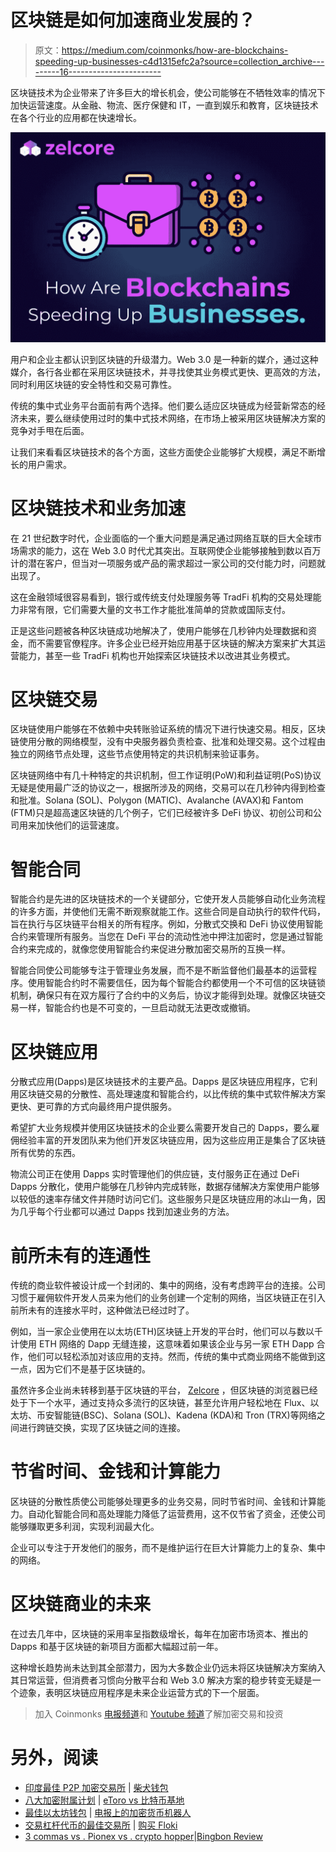 # 区块链是如何加速商业发展的？

> 原文：<https://medium.com/coinmonks/how-are-blockchains-speeding-up-businesses-c4d1315efc2a?source=collection_archive---------16----------------------->

区块链技术为企业带来了许多巨大的增长机会，使公司能够在不牺牲效率的情况下加快运营速度。从金融、物流、医疗保健和 IT，一直到娱乐和教育，区块链技术在各个行业的应用都在快速增长。

![](img/e9e5ab462b511334bdea031fcec03a83.png)

用户和企业主都认识到区块链的升级潜力。Web 3.0 是一种新的媒介，通过这种媒介，各行各业都在采用区块链技术，并寻找使其业务模式更快、更高效的方法，同时利用区块链的安全特性和交易可靠性。

传统的集中式业务平台面前有两个选择。他们要么适应区块链成为经营新常态的经济未来，要么继续使用过时的集中式技术网络，在市场上被采用区块链解决方案的竞争对手甩在后面。

让我们来看看区块链技术的各个方面，这些方面使企业能够扩大规模，满足不断增长的用户需求。

# 区块链技术和业务加速

在 21 世纪数字时代，企业面临的一个重大问题是满足通过网络互联的巨大全球市场需求的能力，这在 Web 3.0 时代尤其突出。互联网使企业能够接触到数以百万计的潜在客户，但当对一项服务或产品的需求超过一家公司的交付能力时，问题就出现了。

这在金融领域很容易看到，银行或传统支付处理服务等 TradFi 机构的交易处理能力非常有限，它们需要大量的文书工作才能批准简单的贷款或国际支付。

正是这些问题被各种区块链成功地解决了，使用户能够在几秒钟内处理数据和资金，而不需要官僚程序。许多企业已经开始应用基于区块链的解决方案来扩大其运营能力，甚至一些 TradFi 机构也开始探索区块链技术以改进其业务模式。

# 区块链交易

区块链使用户能够在不依赖中央转账验证系统的情况下进行快速交易。相反，区块链使用分散的网络模型，没有中央服务器负责检查、批准和处理交易。这个过程由独立的网络节点处理，这些节点使用特定的共识机制来验证事务。

区块链网络中有几十种特定的共识机制，但工作证明(PoW)和利益证明(PoS)协议无疑是使用最广泛的协议之一，根据所涉及的网络，交易可以在几秒钟内得到检查和批准。Solana (SOL)、Polygon (MATIC)、Avalanche (AVAX)和 Fantom (FTM)只是超高速区块链的几个例子，它们已经被许多 DeFi 协议、初创公司和公司用来加快他们的运营速度。

# 智能合同

智能合约是先进的区块链技术的一个关键部分，它使开发人员能够自动化业务流程的许多方面，并使他们无需不断观察就能工作。这些合同是自动执行的软件代码，旨在执行与区块链平台相关的所有程序。例如，分散式交换和 DeFi 协议使用智能合约来管理所有服务。当您在 DeFi 平台的流动性池中押注加密时，您是通过智能合约来完成的，就像您使用智能合约来促进分散加密交易所的互换一样。

智能合同使公司能够专注于管理业务发展，而不是不断监督他们最基本的运营程序。使用智能合约时不需要信任，因为每个智能合约都使用一个不可信的区块链锁机制，确保只有在双方履行了合约中的义务后，协议才能得到处理。就像区块链交易一样，智能合约也是不可变的，一旦启动就无法更改或撤销。

# 区块链应用

分散式应用(Dapps)是区块链技术的主要产品。Dapps 是区块链应用程序，它利用区块链交易的分散性、高处理速度和智能合约，以比传统的集中式软件解决方案更快、更可靠的方式向最终用户提供服务。

希望扩大业务规模并使用区块链技术的企业要么需要开发自己的 Dapps，要么雇佣经验丰富的开发团队来为他们开发区块链应用，因为这些应用正是集合了区块链所有优势的东西。

物流公司正在使用 Dapps 实时管理他们的供应链，支付服务正在通过 DeFi Dapps 分散化，使用户能够在几秒钟内完成转账，数据存储解决方案使用户能够以较低的速率存储文件并随时访问它们。这些服务只是区块链应用的冰山一角，因为几乎每个行业都可以通过 Dapps 找到加速业务的方法。

# 前所未有的连通性

传统的商业软件被设计成一个封闭的、集中的网络，没有考虑跨平台的连接。公司习惯于雇佣软件开发人员来为他们的业务创建一个定制的网络，当区块链正在引入前所未有的连接水平时，这种做法已经过时了。

例如，当一家企业使用在以太坊(ETH)区块链上开发的平台时，他们可以与数以千计使用 ETH 网络的 Dapp 无缝连接，这意味着如果该企业与另一家 ETH Dapp 合作，他们可以轻松添加对该应用的支持。然而，传统的集中式商业网络不能做到这一点，因为它们不是基于区块链的。

虽然许多企业尚未转移到基于区块链的平台， [Zelcore](https://zelcore.io/) ，但区块链的浏览器已经处于下一个水平，通过支持众多流行的区块链，甚至允许用户轻松地在 Flux、以太坊、币安智能链(BSC)、Solana (SOL)、Kadena (KDA)和 Tron (TRX)等网络之间进行跨链交换，实现了区块链之间的连接。

# 节省时间、金钱和计算能力

区块链的分散性质使公司能够处理更多的业务交易，同时节省时间、金钱和计算能力。自动化智能合同和高处理能力降低了运营费用，这不仅节省了资金，还使公司能够赚取更多利润，实现利润最大化。

企业可以专注于开发他们的服务，而不是维护运行在巨大计算能力上的复杂、集中的网络。

# 区块链商业的未来

在过去几年中，区块链的采用率呈指数级增长，每年在加密市场资本、推出的 Dapps 和基于区块链的新项目方面都大幅超过前一年。

这种增长趋势尚未达到其全部潜力，因为大多数企业仍远未将区块链解决方案纳入其日常运营，但消费者习惯向分散平台和 Web 3.0 解决方案的稳步转变无疑是一个迹象，表明区块链应用程序是未来企业运营方式的下一个层面。

> 加入 Coinmonks [电报频道](https://t.me/coincodecap)和 [Youtube 频道](https://www.youtube.com/c/coinmonks/videos)了解加密交易和投资

# 另外，阅读

*   [印度最佳 P2P 加密交易所](https://coincodecap.com/p2p-crypto-exchanges-in-india) | [柴犬钱包](https://coincodecap.com/baby-shiba-inu-wallets)
*   [八大加密附属计划](https://coincodecap.com/crypto-affiliate-programs) | [eToro vs 比特币基地](https://coincodecap.com/etoro-vs-coinbase)
*   [最佳以太坊钱包](https://coincodecap.com/best-ethereum-wallets) | [电报上的加密货币机器人](https://coincodecap.com/telegram-crypto-bots)
*   [交易杠杆代币的最佳交易所](https://coincodecap.com/leveraged-token-exchanges) | [购买 Floki](https://coincodecap.com/buy-floki-inu-token)
*   [3 commas vs . Pionex vs . crypto hopper](https://coincodecap.com/3commas-vs-pionex-vs-cryptohopper)|[Bingbon Review](https://coincodecap.com/bingbon-review)